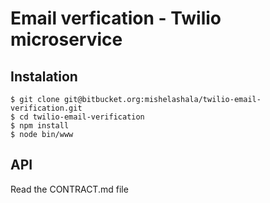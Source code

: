 # Email verfication - Twilio microservice

## Instalation
```
$ git clone git@bitbucket.org:mishelashala/twilio-email-verification.git
$ cd twilio-email-verification
$ npm install
$ node bin/www
```

## API
Read the CONTRACT.md file

